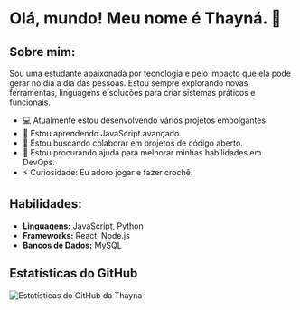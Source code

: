# Olá, mundo! Meu nome é Thayná. 👋

## Sobre mim:
Sou uma estudante apaixonada por tecnologia e pelo impacto que ela pode gerar no dia a dia das pessoas. Estou sempre explorando novas ferramentas, linguagens e soluções para criar sistemas práticos e funcionais.

- 💻 Atualmente estou desenvolvendo vários projetos empolgantes.
- 🌱 Estou aprendendo JavaScript avançado.
- 👯 Estou buscando colaborar em projetos de código aberto.
- 🤔 Estou procurando ajuda para melhorar minhas habilidades em DevOps.
- ⚡ Curiosidade: Eu adoro jogar e fazer crochê.

## Habilidades:
- **Linguagens:** JavaScript, Python
- **Frameworks:** React, Node.js
- **Bancos de Dados:** MySQL

## Estatísticas do GitHub
![Estatísticas do GitHub da Thayna](github-readme-three-delta.vercel.app/api?username=thaynafd&show_icons=true&theme=radical)
